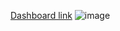 [Dashboard link](https://public.tableau.com/views/01__17398849609510/1_1?:language=en-US&:sid=&:redirect=auth&:display_count=n&:origin=viz_share_link)
![image](https://github.com/user-attachments/assets/69da2232-3729-455e-a5bf-3f705f9d530f)
